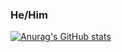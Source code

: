 ### He/Him


[![Anurag's GitHub stats](https://github-readme-stats.vercel.app/api?username=U1trabot&theme=onedark)](https://github.com/anuraghazra/github-readme-stats)
